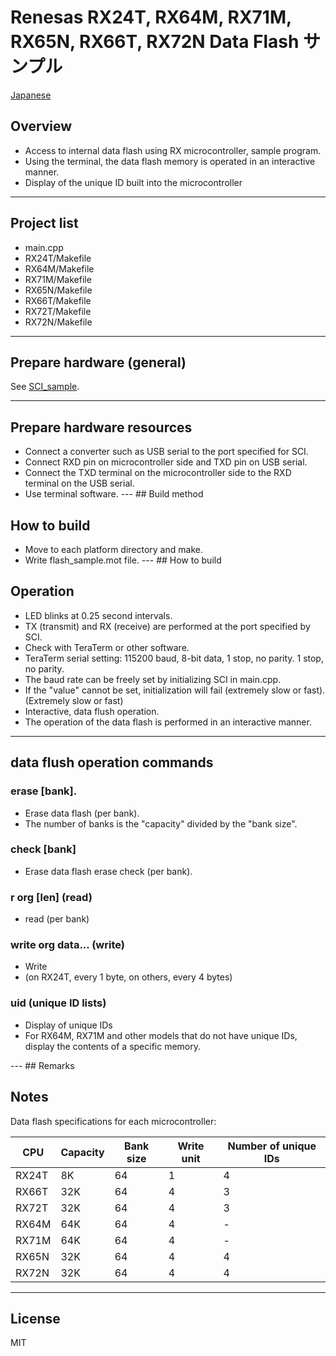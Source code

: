 Renesas RX24T, RX64M, RX71M, RX65N, RX66T, RX72N Data Flash サンプル
=========

[Japanese](READMEja.md)

## Overview
- Access to internal data flash using RX microcontroller, sample program.
- Using the terminal, the data flash memory is operated in an interactive manner.
- Display of the unique ID built into the microcontroller
---
   
## Project list
 - main.cpp
 - RX24T/Makefile
 - RX64M/Makefile
 - RX71M/Makefile
 - RX65N/Makefile
 - RX66T/Makefile
 - RX72T/Makefile
 - RX72N/Makefile
 ---
   
## Prepare hardware (general)
See [SCI_sample](../SCI_sample/README.md).

---

## Prepare hardware resources
 - Connect a converter such as USB serial to the port specified for SCI.
 - Connect RXD pin on microcontroller side and TXD pin on USB serial.
 - Connect the TXD terminal on the microcontroller side to the RXD terminal on the USB serial.
 - Use terminal software.
--- ## Build method
   
## How to build
 - Move to each platform directory and make.
 - Write flash_sample.mot file.
--- ## How to build
   
## Operation
 - LED blinks at 0.25 second intervals.
 - TX (transmit) and RX (receive) are performed at the port specified by SCI.
 - Check with TeraTerm or other software.
 - TeraTerm serial setting: 115200 baud, 8-bit data, 1 stop, no parity. 1 stop, no parity.
 - The baud rate can be freely set by initializing SCI in main.cpp.
 - If the "value" cannot be set, initialization will fail (extremely slow or fast). (Extremely slow or fast)
 - Interactive, data flush operation.
 - The operation of the data flash is performed in an interactive manner.
---
   
## data flush operation commands

### erase [bank]. 
- Erase data flash (per bank).
- The number of banks is the "capacity" divided by the "bank size".

### check [bank]
- Erase data flash erase check (per bank).

### r org [len] (read)
- read (per bank)

### write org data... (write)
- Write
- (on RX24T, every 1 byte, on others, every 4 bytes)

### uid (unique ID lists)
- Display of unique IDs
- For RX64M, RX71M and other models that do not have unique IDs, display the contents of a specific memory.

--- ## Remarks

## Notes

Data flash specifications for each microcontroller:

|CPU|Capacity|Bank size|Write unit|Number of unique IDs|
|---|----|---|---|---|
|RX24T|8K|64|1|4|
|RX66T|32K|64|4|3||
|RX72T|32K|64|4|3|
|RX64M|64K|64|4|-|
|RX71M|64K|64|4|-|
|RX65N|32K|64|4|4|4|-|
|RX72N|32K|64|4|4|4|4
   
-----
   
License
----

MIT
